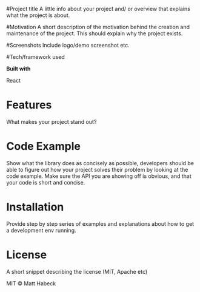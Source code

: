 #Project title
A little info about your project and/ or overview that explains what the project is about.

#Motivation
A short description of the motivation behind the creation and maintenance of the project. This should explain why the project exists.

#Screenshots
Include logo/demo screenshot etc.

#Tech/framework used

**Built with**

React
# Features
What makes your project stand out?

# Code Example
Show what the library does as concisely as possible, developers should be able to figure out how your project solves their problem by looking at the code example. Make sure the API you are showing off is obvious, and that your code is short and concise.

# Installation
Provide step by step series of examples and explanations about how to get a development env running.

# License
A short snippet describing the license (MIT, Apache etc)

MIT © Matt Habeck
